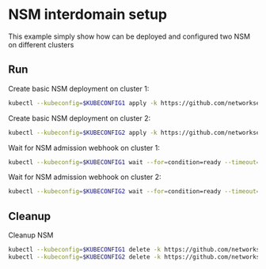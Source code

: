 # NSM interdomain setup


This example simply show how can be deployed and configured two NSM on different clusters

## Run

Create basic NSM deployment on cluster 1:

```bash
kubectl --kubeconfig=$KUBECONFIG1 apply -k https://github.com/networkservicemesh/deployments-k8s/examples/interdomain/nsm/cluster1?ref=0838423da496f1cabf97775223a95251a0cbb3f0
```

Create basic NSM deployment on cluster 2:

```bash
kubectl --kubeconfig=$KUBECONFIG2 apply -k https://github.com/networkservicemesh/deployments-k8s/examples/interdomain/nsm/cluster2?ref=0838423da496f1cabf97775223a95251a0cbb3f0
```

Wait for NSM admission webhook on cluster 1:

```bash
kubectl --kubeconfig=$KUBECONFIG1 wait --for=condition=ready --timeout=1m pod -n nsm-system -l app=admission-webhook-k8s
```

Wait for NSM admission webhook on cluster 2:

```bash
kubectl --kubeconfig=$KUBECONFIG2 wait --for=condition=ready --timeout=1m pod -n nsm-system -l app=admission-webhook-k8s
```

## Cleanup

Cleanup NSM
```bash
kubectl --kubeconfig=$KUBECONFIG1 delete -k https://github.com/networkservicemesh/deployments-k8s/examples/interdomain/nsm/cluster1?ref=0838423da496f1cabf97775223a95251a0cbb3f0
kubectl --kubeconfig=$KUBECONFIG2 delete -k https://github.com/networkservicemesh/deployments-k8s/examples/interdomain/nsm/cluster2?ref=0838423da496f1cabf97775223a95251a0cbb3f0
```
